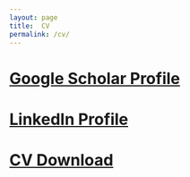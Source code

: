 ```yaml
---
layout: page
title:  CV
permalink: /cv/
---
```




# [Google Scholar Profile](https://scholar.google.com/citations?user=w3Oi4OAAAAAJ&hl=en)

# [LinkedIn Profile](https://www.linkedin.com/in/tylerm1/)

# [CV Download]()

<!--author-->
